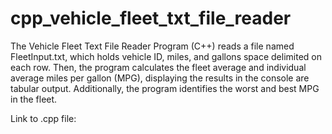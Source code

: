 # cpp_vehicle_fleet_txt_file_reader
The Vehicle Fleet Text File Reader Program (C++) reads a file named FleetInput.txt, which holds vehicle ID, miles, and gallons space delimited on each row. Then, the program calculates the fleet average and individual average miles per gallon (MPG), displaying the results in the console are tabular output. Additionally, the program identifies the worst and best MPG in the fleet.

Link to .cpp file: 
